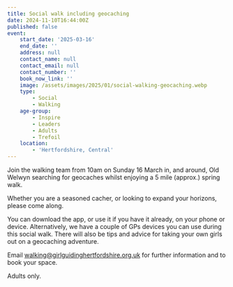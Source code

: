 ```yaml
---
title: Social walk including geocaching
date: 2024-11-10T16:44:00Z
published: false
event:
    start_date: '2025-03-16'
    end_date: ''
    address: null
    contact_name: null
    contact_email: null
    contact_number: ''
    book_now_link: ''
    image: /assets/images/2025/01/social-walking-geocaching.webp
    type:
        - Social
        - Walking
    age-group:
        - Inspire
        - Leaders
        - Adults
        - Trefoil
    location:
        - 'Hertfordshire, Central'
---
```

Join the walking team from 10am on Sunday 16 March in, and around, Old Welwyn searching for geocaches whilst enjoying a 5 mile (approx.) spring walk.

Whether you are a seasoned cacher, or looking to expand your horizons, please come along.

You can download the app, or use it if you have it already, on your phone or device. Alternatively, we have a couple of GPs devices you can use during this social walk. There will also be tips and advice for taking your own girls out on a geocaching adventure.

Email <walking@girlguidinghertfordshire.org.uk> for further information and to book your space.

Adults only.
